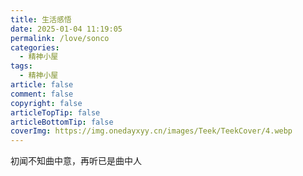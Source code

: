 ```yaml
---
title: 生活感悟
date: 2025-01-04 11:19:05
permalink: /love/sonco
categories:
  - 精神小屋
tags:
  - 精神小屋
article: false
comment: false
copyright: false
articleTopTip: false
articleBottomTip: false
coverImg: https://img.onedayxyy.cn/images/Teek/TeekCover/4.webp
---
```





































初闻不知曲中意，再听已是曲中人
